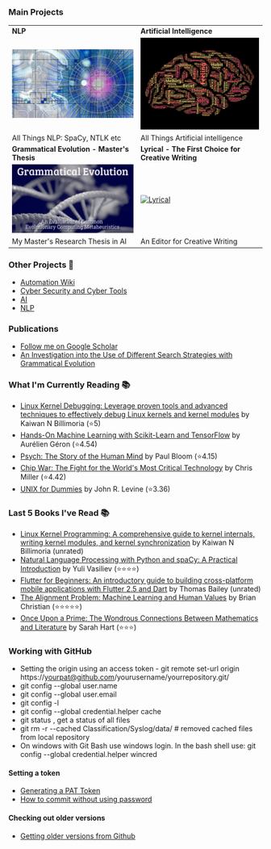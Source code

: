 ### Main Projects ###



|                           |                       |
| ----------------------------------- | ----------------------------------- |
| **NLP**                              | **Artificial Intelligence**          |
| [![NLP](https://github.com/johnosbb/johnosbb/blob/main/network-8276891_1920.jpg)](https://github.com/johnosbb/NLP) | [![AI](https://github.com/johnosbb/johnosbb/blob/main/mind-544404_1280.png)](https://github.com/johnosbb/Artificial-intelligence) |
| All Things NLP: SpaCy, NTLK etc         | All Things Artificial intelligence          |
| **Grammatical Evolution - Master's Thesis** | **Lyrical - The First Choice for Creative Writing** |
| [![Thesis](https://github.com/johnosbb/Grammatical-Evolution/blob/main/ga.png)](https://github.com/johnosbb/Grammatical-Evolution) | [![Lyrical](https://github.com/johnosbb/Lyrical/blob/main/Lyrical.png)](https://github.com/johnosbb/Lyrical) |
| My Master's Research Thesis in AI      | An Editor for Creative Writing     |




### Other Projects 🔭

 - [Automation Wiki](https://github.com/johnosbb/Automation)
 - [Cyber Security and Cyber Tools](https://github.com/johnosbb/CyberTools)
 - [AI](https://github.com/johnosbb/Artificial-intelligence)
 - [NLP](https://github.com/johnosbb/NLP)

   
### Publications
- [Follow me on Google Scholar](https://scholar.google.com/citations?user=JLblTiIAAAAJ&hl=en&oi=sra)
- [An Investigation into the Use of Different Search Strategies with Grammatical Evolution](https://link.springer.com/chapter/10.1007/3-540-45984-7_26)

### What I'm Currently Reading 📚
<!-- GOODREADS-LIST:START -->
- [Linux Kernel Debugging: Leverage proven tools and advanced techniques to effectively debug Linux kernels and kernel modules](https://www.goodreads.com/review/show/5894761870?utm_medium=api&utm_source=rss) by Kaiwan N Billimoria (⭐️5)
- [Hands-On Machine Learning with Scikit-Learn and TensorFlow](https://www.goodreads.com/review/show/4617796276?utm_medium=api&utm_source=rss) by Aurélien Géron (⭐️4.54)
- [Psych: The Story of the Human Mind](https://www.goodreads.com/review/show/5516554930?utm_medium=api&utm_source=rss) by Paul Bloom (⭐️4.15)
- [Chip War: The Fight for the World's Most Critical Technology](https://www.goodreads.com/review/show/5672653225?utm_medium=api&utm_source=rss) by Chris   Miller (⭐️4.42)
- [UNIX for Dummies](https://www.goodreads.com/review/show/4709140028?utm_medium=api&utm_source=rss) by John R. Levine (⭐️3.36)
<!-- GOODREADS-LIST:END -->

### Last 5 Books I've Read 📚
<!-- GOODREADS-READ-LIST:START -->
- [Linux Kernel Programming: A comprehensive guide to kernel internals, writing kernel modules, and kernel synchronization](https://www.goodreads.com/review/show/5894762742?utm_medium=api&utm_source=rss) by Kaiwan N Billimoria (unrated)
- [Natural Language Processing with Python and spaCy: A Practical Introduction](https://www.goodreads.com/review/show/4617779345?utm_medium=api&utm_source=rss) by Yuli Vasiliev (⭐⭐⭐⭐)
- [Flutter for Beginners: An introductory guide to building cross-platform mobile applications with Flutter 2.5 and Dart](https://www.goodreads.com/review/show/4838144718?utm_medium=api&utm_source=rss) by Thomas Bailey (unrated)
- [The Alignment Problem: Machine Learning and Human Values](https://www.goodreads.com/review/show/5177523091?utm_medium=api&utm_source=rss) by Brian Christian (⭐⭐⭐⭐⭐)
- [Once Upon a Prime: The Wondrous Connections Between Mathematics and Literature](https://www.goodreads.com/review/show/5560473847?utm_medium=api&utm_source=rss) by Sarah  Hart (⭐⭐⭐)
<!-- GOODREADS-READ-LIST:END -->

<!--
**johnosbb/johnosbb** is a ✨ _special_ ✨ repository because its `README.md` (this file) appears on your GitHub profile.

Here are some ideas to get you started:

- 🔭 I’m currently working on ...
- 🌱 I’m currently learning ...
- 👯 I’m looking to collaborate on ...
- 🤔 I’m looking for help with ...
- 💬 Ask me about ...
- 📫 How to reach me: ...
- 😄 Pronouns: ...
- ⚡ Fun fact: ...
-->


### Working with GitHub
* Setting the origin using an access token - git remote set-url origin https://yourpat@github.com/yourusername/yourrepository.git/
* git config --global user.name <yourname>
* git config --global user.email <your email>
* git config -l
* git config --global credential.helper cache
* git status , get a status of all files
* git rm -r --cached Classification/Syslog/data/ # removed cached files from local repository
* On windows with Git Bash use windows login. In the bash shell use:  git config --global credential.helper wincred
    
#### Setting a token
- [Generating a PAT Token](https://github.com/settings/tokens/)
- [How to commit without using password](https://levelup.gitconnected.com/fix-password-authentication-github-3395e579ce74)    
  
    
 #### Checking out older versions
 - [Getting older versions from Github](https://githowto.com/getting_old_versions)   
    
